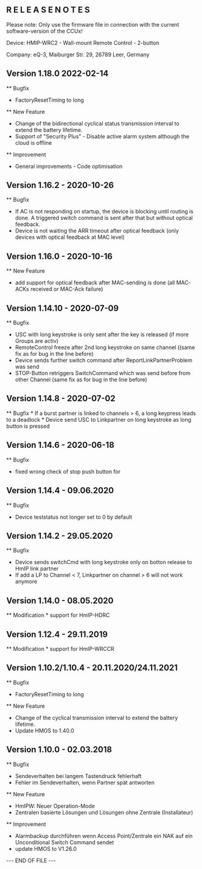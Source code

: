 R E L E A S E   N O T E S
-------------------------

Please note: Only use the firmware file in connection with the current software-version of the CCUx!

Device:   HMIP-WRC2 - Wall-mount Remote Control - 2-button

Company:  eQ-3, Maiburger Str. 29, 26789 Leer, Germany

Version 1.18.0 2022-02-14
--------------------------------------------------------------
** Bugfix
   * FactoryResetTiming to long
   
** New Feature
   * Change of the bidirectional cyclical status transmission interval to extend the battery lifetime.
   * Support of "Security Plus" - Disable active alarm system although the cloud is offline
   
** Improvement
   * General improvements - Code optimisation


Version 1.16.2 - 2020-10-26
--------------------------------------------------------------
** Bugfix
   * If AC is not responding on startup, the device is blocking until routing is done. 
     A triggered switch command is sent after that but without optical feedback.
   * Device is not waiting the ARR timeout after optical feedback (only devices with optical feedback at MAC level)


Version 1.16.0 - 2020-10-16
--------------------------------------------------------------
** New Feature
   * add support for optical feedback after MAC-sending is done (all MAC-ACKs received or MAC-Ack failure)


Version 1.14.10 - 2020-07-09
--------------------------------------------------------------
** Bugfix
   * USC with long keystroke is only sent after the key is released (if more Groups are activ)
   * RemoteControl freeze after 2nd long keystroke on same channel ((same fix as for bug in the line before)
   * Device sends further switch command after ReportLinkPartnerProblem was send
   * STOP-Button retriggers SwitchCommand which was send before from other Channel (same fix as for bug in the line before)


Version 1.14.8 - 2020-07-02
--------------------------------------------------------------
** Bugfix
    * If a burst partner is linked to channels > 6, a long keypress leads to a deadlock
    * Device send USC to Linkpartner on long keystroke as long button is pressed


Version 1.14.6 - 2020-06-18
--------------------------------------------------------------
** Bugfix
   * fixed wrong check of stop push button for


Version 1.14.4 - 09.06.2020
--------------------------------------------------------------
** Bugfix
   * Device teststatus not longer set to 0 by default


Version 1.14.2 - 29.05.2020
--------------------------------------------------------------
** Bugfix
   * Device sends switchCmd with long keystroke only on botton release to HmIP link partner
   * If add a LP to Channel < 7, Linkpartner on channel > 6 will not work anymore


Version 1.14.0 - 08.05.2020
--------------------------------------------------------------
** Modification
    * support for HmIP-HDRC


Version 1.12.4 - 29.11.2019
--------------------------------------------------------------
** Modification
    * support for HmIP-WRCCR


Version 1.10.2/1.10.4 - 20.11.2020/24.11.2021
--------------------------------------------------------------
** Bugfix
   * FactoryResetTiming to long

** New Feature
   * Change of the cyclical transmission interval to extend the battery lifetime.
   * Update HMOS to 1.40.0


Version 1.10.0 - 02.03.2018
--------------------------------------------------------------
** Bugfix
   * Sendeverhalten bei langem Tastendruck fehlerhaft
   * Fehler im Sendeverhalten, wenn Partner spät antworten

** New Feature
   * HmIPW: Neuer Operation-Mode
   * Zentralen basierte Lösungen und Lösungen ohne Zentrale (Installateur)

** Improvement
   * Alarmbackup durchführen wenn Access Point/Zentrale ein NAK auf ein
     Unconditional Switch Command sendet
   * update HMOS to V1.26.0

--- END OF FILE ---
